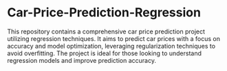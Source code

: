 # Car-Price-Prediction-Regression
This repository contains a comprehensive car price prediction project utilizing regression techniques. It aims to predict car prices with a focus on accuracy and model optimization, leveraging regularization techniques to avoid overfitting. The project is ideal for those looking to understand regression models and improve prediction accuracy.
